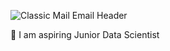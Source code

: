 ![Classic Mail Email Header](https://user-images.githubusercontent.com/87555833/137069401-5229191b-217d-4b58-9ec1-f6b47497949d.png)


🌼 I am aspiring Junior Data Scientist
